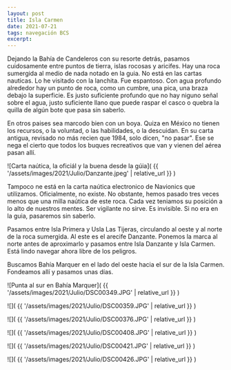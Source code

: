 ```yaml
---
layout: post
title: Isla Carmen
date: 2021-07-21
tags: navegación BCS
excerpt:
---
```


Dejando la Bahía de Candeleros con su resorte detrás, pasamos cuidosamente
entre puntos de tierra, islas rocosas y aricifes. Hay una roca sumergida al
medio de nada notado en la guia. No está en las cartas nauticas. Lo he visitado
con la lanchita. Fue espantoso. Con agua profundo alrededor hay un punto de
roca, como un cumbre, una pica, una braza debajo la superficie. Es justo
suficiente profundo que no hay niguno señal sobre el agua, justo suficiente
llano que puede raspar el casco o quebra la quilla de algún bote que pasa
sin saberlo.

En otros paises sea marcodo bien con un boya. Quiza en México no tienen los
recursos, o la voluntad, o las habilidades, o la descuidan.
En su carta antigua, revisado no más recien que 1984, solo dicen, "no pasar".
Ese se nega el cierto que todos los buques recreativos que van y vienen del
aérea pasan allí.

![Carta naútica, la oficiál y la buena desde la gúia](
  {{ '/assets/images/2021/Julio/Danzante.jpeg' | relative_url }}
)

Tampoco ne está en la carta naútica electronico de Navionics que utilizamos.
Oficialmente, no existe.
No obstante, hemos pasado tres veces menos que una milla naútica de este roca.
Cada vez teniamos su posición a lo alto de nuestros mentes. Ser vigilante
no sirve. Es invisible. Si no era en la guia, pasaremos sin saberlo.

Pasamos entre Isla Primera y Usla Las Tijeras, circulando al oeste y al
norte de la roca sumergida.
Al este es el arecife Danzante. Ponemos la marca al norte antes de
aproximarlo y pasamos entre Isla Danzante y Isla Carmen. Está lindo navegar
ahora libre de los peligros.

Buscamos Bahía Marquer en el lado del oeste hacia el sur de la Isla Carmen.
Fondeamos allí y pasamos unas días.

![Punta al sur en Bahía Marquer](
  {{ '/assets/images/2021/Julio/DSC00349.JPG' | relative_url }}
)

![](
  {{ '/assets/images/2021/Julio/DSC00359.JPG' | relative_url }}
)

![](
  {{ '/assets/images/2021/Julio/DSC00376.JPG' | relative_url }}
)

![](
  {{ '/assets/images/2021/Julio/DSC00408.JPG' | relative_url }}
)

![](
  {{ '/assets/images/2021/Julio/DSC00421.JPG' | relative_url }}
)

![](
  {{ '/assets/images/2021/Julio/DSC00426.JPG' | relative_url }}
)
